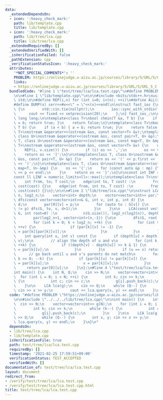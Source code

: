 ```yaml
---
data:
  _extendedDependsOn:
  - icon: ':heavy_check_mark:'
    path: lib/template.cpp
    title: lib/template.cpp
  - icon: ':heavy_check_mark:'
    path: lib/tree/lca.cpp
    title: lib/tree/lca.cpp
  _extendedRequiredBy: []
  _extendedVerifiedWith: []
  _isVerificationFailed: false
  _pathExtension: cpp
  _verificationStatusIcon: ':heavy_check_mark:'
  attributes:
    '*NOT_SPECIAL_COMMENTS*': ''
    PROBLEM: https://onlinejudge.u-aizu.ac.jp/courses/library/5/GRL/5/GRL_5_C
    links:
    - https://onlinejudge.u-aizu.ac.jp/courses/library/5/GRL/5/GRL_5_C
  bundledCode: "#line 1 \"test/tree/lca/lca.test.cpp\"\n#define PROBLEM \"https://onlinejudge.u-aizu.ac.jp/courses/library/5/GRL/5/GRL_5_C\"\
    \n\n#line 1 \"lib/template.cpp\"\n\n\n#include <bits/stdc++.h>\nusing namespace\
    \ std;\n\n#define REP(i,n) for (int i=0; i<(n); ++i)\n#define ALL(x) begin(x),end(x)\n\
    #define DUMP(x) cerr<<#x<<\" = \"<<(x)<<endl\n\nstruct fast_ios {\n    fast_ios()\
    \ {\n        std::cin.tie(nullptr);\n        ios::sync_with_stdio(false);\n  \
    \      cout << fixed << setprecision(20);\n    };\n} fast_ios_;\n\nusing ll =\
    \ long long;\n\ntemplate<class T>\nbool chmin(T &a, T b) {\n    if (a > b) { a\
    \ = b; return true; }\n    return false;\n}\ntemplate<class T>\nbool chmax(T &a,\
    \ T b) {\n    if (a < b) { a = b; return true; }\n    return false;\n}\n\ntemplate<class\
    \ T>\nostream &operator<<(ostream &os, const vector<T> &v);\ntemplate<class T,\
    \ class U>\nostream &operator<<(ostream &os, const pair<T, U> &p);\ntemplate<class\
    \ T, class U>\nostream &operator<<(ostream &os, const map<T, U> &mp);\n\ntemplate<class\
    \ T>\nostream &operator<<(ostream &os, const vector<T> &v) {\n    os << '[';\n\
    \    REP(i, v.size()) {\n        if (i) os << ',';\n        os << v[i];\n    }\n\
    \    return os << ']';\n}\n\ntemplate<class T, class U>\nostream &operator<<(ostream\
    \ &os, const pair<T, U> &p) {\n    return os << '(' << p.first << ' ' << p.second\
    \ << ')';\n}\n\ntemplate<class T, class U>\nostream &operator<<(ostream &os, const\
    \ map<T, U> &mp) {\n    os << '{';\n    for (const auto &p : mp) {\n        os\
    \ << p << endl;\n    }\n    return os << '}';\n}\n\nconst int INF = numeric_limits<int>::max();\n\
    const ll LINF = numeric_limits<ll>::max();\n\ntemplate<class T>\nstruct edge {\n\
    \    int from, to; T cost;\n    edge(int to, T cost) :\n        from(-1), to(to),\
    \ cost(cost) {}\n    edge(int from, int to, T cost) :\n        from(from), to(to),\
    \ cost(cost) {}\n};\n\n\n#line 2 \"lib/tree/lca.cpp\"\n\nstruct LCA {\n    int\
    \ n, log2_n;\n    vector<int> depth;\n    vector<vector<int>> par;\n\n    void\
    \ dfs(const vector<vector<int>>& G, int v, int p, int d) {\n        depth[v] =\
    \ d;\n        par[0][v] = p;\n        for (auto to : G[v]) {\n            if (to\
    \ != p) dfs(G, to, v, d+1);\n        }\n    }\n\n    LCA(const vector<vector<int>>&\
    \ G, int root=0) :\n            n(G.size()), log2_n(log2(n)), depth(n),\n    \
    \        par(log2_n+1, vector<int>(n,-1)) {\n\n        dfs(G, root, -1, 0);\n\
    \        for (int k = 0; k < log2_n; ++k) {\n            for (int v = 0; v < n;\
    \ ++v) {\n                if (par[k][v] != -1) {\n                    par[k+1][v]\
    \ = par[k][par[k][v]];\n                }\n            }\n        }\n    }\n\n\
    \    int query(int u, int v) const {\n        if (depth[u] > depth[v]) swap(u,\
    \ v);\n\n        // align the depth of u and v\n        for (int k = 0; k <= log2_n;\
    \ ++k) {\n            if ((depth[v] - depth[u]) >> k & 1) {\n                v\
    \ = par[k][v];\n            }\n        }\n        if (u == v) return u;\n\n  \
    \      // go back until u and v's parents do not match\n        for (int k = log2_n;\
    \ k >= 0; --k) {\n            if (par[k][u] != par[k][v]) {\n                u\
    \ = par[k][u];\n                v = par[k][v];\n            }\n        }\n   \
    \     return par[0][u];\n    }\n};\n#line 4 \"test/tree/lca/lca.test.cpp\"\n\n\
    int main() {\n    int N, Q;\n    cin >> N;\n    vector<vector<int>> g(N);\n  \
    \  for (int i = 0; i < N; ++i) {\n        int k; cin >> k;\n        while (k--)\
    \ {\n            int c; cin >> c;\n            g[i].push_back(c);\n        }\n\
    \    }\n\n    LCA lca(g);\n    cin >> Q;\n    while (Q--) {\n        int x, y;\
    \ cin >> x >> y;\n        cout << lca.query(x, y) << endl;\n    }\n}\n"
  code: "#define PROBLEM \"https://onlinejudge.u-aizu.ac.jp/courses/library/5/GRL/5/GRL_5_C\"\
    \n\n#include \"../../../lib/tree/lca.cpp\"\n\nint main() {\n    int N, Q;\n  \
    \  cin >> N;\n    vector<vector<int>> g(N);\n    for (int i = 0; i < N; ++i) {\n\
    \        int k; cin >> k;\n        while (k--) {\n            int c; cin >> c;\n\
    \            g[i].push_back(c);\n        }\n    }\n\n    LCA lca(g);\n    cin\
    \ >> Q;\n    while (Q--) {\n        int x, y; cin >> x >> y;\n        cout <<\
    \ lca.query(x, y) << endl;\n    }\n}\n"
  dependsOn:
  - lib/tree/lca.cpp
  - lib/template.cpp
  isVerificationFile: true
  path: test/tree/lca/lca.test.cpp
  requiredBy: []
  timestamp: '2021-02-25 17:59:51+09:00'
  verificationStatus: TEST_ACCEPTED
  verifiedWith: []
documentation_of: test/tree/lca/lca.test.cpp
layout: document
redirect_from:
- /verify/test/tree/lca/lca.test.cpp
- /verify/test/tree/lca/lca.test.cpp.html
title: test/tree/lca/lca.test.cpp
---
```


